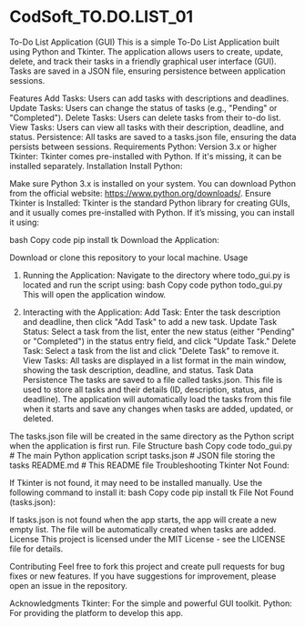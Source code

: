 # CodSoft_TO.DO.LIST_01
To-Do List Application (GUI)
This is a simple To-Do List Application built using Python and Tkinter. The application allows users to create, update, delete, and track their tasks in a friendly graphical user interface (GUI). Tasks are saved in a JSON file, ensuring persistence between application sessions.

Features
Add Tasks: Users can add tasks with descriptions and deadlines.
Update Tasks: Users can change the status of tasks (e.g., "Pending" or "Completed").
Delete Tasks: Users can delete tasks from their to-do list.
View Tasks: Users can view all tasks with their description, deadline, and status.
Persistence: All tasks are saved to a tasks.json file, ensuring the data persists between sessions.
Requirements
Python: Version 3.x or higher
Tkinter: Tkinter comes pre-installed with Python. If it's missing, it can be installed separately.
Installation
Install Python:

Make sure Python 3.x is installed on your system. You can download Python from the official website: https://www.python.org/downloads/.
Ensure Tkinter is Installed: Tkinter is the standard Python library for creating GUIs, and it usually comes pre-installed with Python. If it’s missing, you can install it using:

bash
Copy code
pip install tk
Download the Application:

Download or clone this repository to your local machine.
Usage
1. Running the Application:
Navigate to the directory where todo_gui.py is located and run the script using:
bash
Copy code
python todo_gui.py
This will open the application window.

2. Interacting with the Application:
Add Task: Enter the task description and deadline, then click "Add Task" to add a new task.
Update Task Status: Select a task from the list, enter the new status (either "Pending" or "Completed") in the status entry field, and click "Update Task."
Delete Task: Select a task from the list and click "Delete Task" to remove it.
View Tasks: All tasks are displayed in a list format in the main window, showing the task description, deadline, and status.
Task Data Persistence
The tasks are saved to a file called tasks.json. This file is used to store all tasks and their details (ID, description, status, and deadline). The application will automatically load the tasks from this file when it starts and save any changes when tasks are added, updated, or deleted.

The tasks.json file will be created in the same directory as the Python script when the application is first run.
File Structure
bash
Copy code
todo_gui.py              # The main Python application script
tasks.json               # JSON file storing the tasks
README.md                # This README file
Troubleshooting
Tkinter Not Found:

If Tkinter is not found, it may need to be installed manually. Use the following command to install it:
bash
Copy code
pip install tk
File Not Found (tasks.json):

If tasks.json is not found when the app starts, the app will create a new empty list. The file will be automatically created when tasks are added.
License
This project is licensed under the MIT License - see the LICENSE file for details.

Contributing
Feel free to fork this project and create pull requests for bug fixes or new features. If you have suggestions for improvement, please open an issue in the repository.

Acknowledgments
Tkinter: For the simple and powerful GUI toolkit.
Python: For providing the platform to develop this app.

